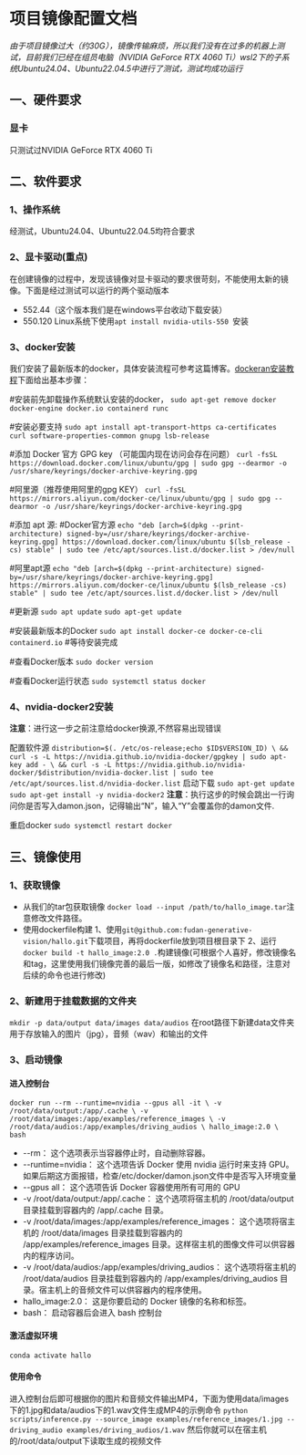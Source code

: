 # 项目镜像配置文档
_由于项目镜像过大（约30G），镜像传输麻烦，所以我们没有在过多的机器上测试，目前我们已经在组员电脑（NVIDIA GeForce RTX 4060 Ti）wsl2下的子系统Ubuntu24.04、Ubuntu22.04.5中进行了测试，测试均成功运行_
## 一、硬件要求
### 显卡
只测试过NVIDIA GeForce RTX 4060 Ti
## 二、软件要求
### 1、操作系统
经测试，Ubuntu24.04、Ubuntu22.04.5均符合要求
### 2、显卡驱动(重点)
在创建镜像的过程中，发现该镜像对显卡驱动的要求很苛刻，不能使用太新的镜像。下面是经过测试可以运行的两个驱动版本
+  552.44（这个版本我们是在windows平台收动下载安装）
+  550.120 Linux系统下使用`apt install nvidia-utils-550 `安装
### 3、docker安装
我们安装了最新版本的docker，具体安装流程可参考这篇博客。[dockeran安装教程](https://blog.csdn.net/u011278722/article/details/137673353)下面给出基本步骤：

#安装前先卸载操作系统默认安装的docker，
`sudo apt-get remove docker docker-engine docker.io containerd runc`

#安装必要支持
`sudo apt install apt-transport-https ca-certificates curl software-properties-common gnupg lsb-release`


#添加 Docker 官方 GPG key （可能国内现在访问会存在问题）
`curl -fsSL https://download.docker.com/linux/ubuntu/gpg | sudo gpg --dearmor -o /usr/share/keyrings/docker-archive-keyring.gpg`

#阿里源（推荐使用阿里的gpg KEY）
`curl -fsSL https://mirrors.aliyun.com/docker-ce/linux/ubuntu/gpg | sudo gpg --dearmor -o /usr/share/keyrings/docker-archive-keyring.gpg`

#添加 apt 源:
#Docker官方源
`echo "deb [arch=$(dpkg --print-architecture) signed-by=/usr/share/keyrings/docker-archive-keyring.gpg] https://download.docker.com/linux/ubuntu $(lsb_release -cs) stable" | sudo tee /etc/apt/sources.list.d/docker.list > /dev/null`


#阿里apt源
`echo "deb [arch=$(dpkg --print-architecture) signed-by=/usr/share/keyrings/docker-archive-keyring.gpg] https://mirrors.aliyun.com/docker-ce/linux/ubuntu $(lsb_release -cs) stable" | sudo tee /etc/apt/sources.list.d/docker.list > /dev/null`


#更新源
`sudo apt update`
`sudo apt-get update`

#安装最新版本的Docker
`sudo apt install docker-ce docker-ce-cli containerd.io`
#等待安装完成

#查看Docker版本
`sudo docker version`

#查看Docker运行状态
`sudo systemctl status docker`

### 4、nvidia-docker2安装
**注意**：进行这一步之前注意给docker换源,不然容易出现错误

配置软件源
`distribution=$(. /etc/os-release;echo $ID$VERSION_ID) \
   && curl -s -L https://nvidia.github.io/nvidia-docker/gpgkey | sudo apt-key add - \
   && curl -s -L https://nvidia.github.io/nvidia-docker/$distribution/nvidia-docker.list | sudo tee /etc/apt/sources.list.d/nvidia-docker.list`
启动下载
`sudo apt-get update`
`sudo apt-get install -y nvidia-docker2`
**注意**：执行这步的时候会跳出一行询问你是否写入damon.json，记得输出“N”，输入“Y”会覆盖你的damon文件.

重启docker
`sudo systemctl restart docker`
## 三、镜像使用
### 1、获取镜像
+ 从我们的tar包获取镜像
  `docker load --input /path/to/hallo_image.tar`注意修改文件路径。
+ 使用dockerfile构建
  1、使用`git@github.com:fudan-generative-vision/hallo.git`下载项目，再将dockerfile放到项目根目录下
  2、运行`docker build -t hallo_image:2.0 .`构建镜像(可根据个人喜好，修改镜像名和tag，这里使用我们镜像完善的最后一版，如修改了镜像名和路径，注意对后续的命令也进行修改)

### 2、新建用于挂载数据的文件夹
`mkdir -p data/output data/images data/audios`
在root路径下新建data文件夹用于存放输入的图片（jpg），音频（wav）和输出的文件
### 3、启动镜像
#### 进入控制台
`docker run --rm --runtime=nvidia --gpus all -it \
  -v /root/data/output:/app/.cache \
  -v /root/data/images:/app/examples/reference_images \
  -v /root/data/audios:/app/examples/driving_audios \
  hallo_image:2.0 \
  bash`
+ --rm：
这个选项表示当容器停止时，自动删除容器。
+ --runtime=nvidia：
这个选项告诉 Docker 使用 nvidia 运行时来支持 GPU。如果后期这方面报错，检查/etc/docker/damon.json文件中是否写入环境变量
+ --gpus all：
这个选项告诉 Docker 容器使用所有可用的 GPU
+ -v /root/data/output:/app/.cache：
这个选项将宿主机的 /root/data/output 目录挂载到容器内的 /app/.cache 目录。
+ -v /root/data/images:/app/examples/reference_images：
这个选项将宿主机的 /root/data/images 目录挂载到容器内的 /app/examples/reference_images 目录。这样宿主机的图像文件可以供容器内的程序访问。
+ -v /root/data/audios:/app/examples/driving_audios：
这个选项将宿主机的 /root/data/audios 目录挂载到容器内的 /app/examples/driving_audios 目录。宿主机上的音频文件可以供容器内的程序使用。
+ hallo_image:2.0：
这是你要启动的 Docker 镜像的名称和标签。
+ bash：
启动容器后会进入 bash 控制台
#### 激活虚拟环境
`conda activate hallo`
#### 使用命令
进入控制台后即可根据你的图片和音频文件输出MP4，下面为使用data/images下的1.jpg和data/audios下的1.wav文件生成MP4的示例命令
`python scripts/inference.py --source_image examples/reference_images/1.jpg --driving_audio examples/driving_audios/1.wav`
然后你就可以在宿主机的/root/data/output下读取生成的视频文件